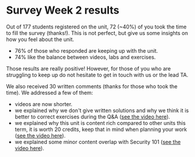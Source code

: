 # Survey Week 2 results

Out of 177 students registered on the unit, 72 (~40%) of you took the time to
fill the survey (thanks!). This is not perfect, but give us
some insights on how you feel about the unit.

* 76% of those who responded are keeping up with the unit.
* 74% like the balance between videos, labs and exercises.

Those results are really positive! However, for those of you who are struggling
to keep up do not hesitate to get in touch with us or the lead TA.

We also received 30 written comments (thanks for those who took the time). We
addressed a few of them:
* videos are now shorter.
* we explained why we don't give written solutions and why we think it is better to correct
exercises during the Q&A ([see the video here](https://cs-uob.github.io/COMS20012/lectures/LECTURE2.html#qa)).
* we explained why this unit is content rich compared to other units this term,
it is worth 20 credits, keep that in mind when planning your work ([see the video here](https://cs-uob.github.io/COMS20012/lectures/LECTURE2.html#qa)).
* we explained some minor content overlap with Security 101 ([see the video here](https://cs-uob.github.io/COMS20012/lectures/LECTURE2.html#qa)).
